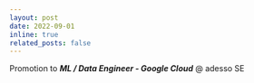 ```yaml
---
layout: post
date: 2022-09-01
inline: true
related_posts: false
---
```


Promotion to ***ML / Data Engineer - Google Cloud***  @ adesso SE
